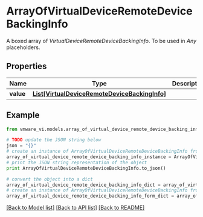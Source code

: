# ArrayOfVirtualDeviceRemoteDeviceBackingInfo

A boxed array of *VirtualDeviceRemoteDeviceBackingInfo*. To be used in *Any* placeholders. 

## Properties
Name | Type | Description | Notes
------------ | ------------- | ------------- | -------------
**value** | [**List[VirtualDeviceRemoteDeviceBackingInfo]**](VirtualDeviceRemoteDeviceBackingInfo.md) |  | 

## Example

```python
from vmware_vi.models.array_of_virtual_device_remote_device_backing_info import ArrayOfVirtualDeviceRemoteDeviceBackingInfo

# TODO update the JSON string below
json = "{}"
# create an instance of ArrayOfVirtualDeviceRemoteDeviceBackingInfo from a JSON string
array_of_virtual_device_remote_device_backing_info_instance = ArrayOfVirtualDeviceRemoteDeviceBackingInfo.from_json(json)
# print the JSON string representation of the object
print ArrayOfVirtualDeviceRemoteDeviceBackingInfo.to_json()

# convert the object into a dict
array_of_virtual_device_remote_device_backing_info_dict = array_of_virtual_device_remote_device_backing_info_instance.to_dict()
# create an instance of ArrayOfVirtualDeviceRemoteDeviceBackingInfo from a dict
array_of_virtual_device_remote_device_backing_info_form_dict = array_of_virtual_device_remote_device_backing_info.from_dict(array_of_virtual_device_remote_device_backing_info_dict)
```
[[Back to Model list]](../README.md#documentation-for-models) [[Back to API list]](../README.md#documentation-for-api-endpoints) [[Back to README]](../README.md)


